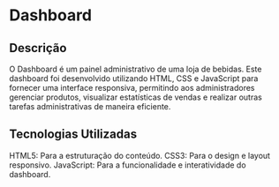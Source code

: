 # Dashboard
## Descrição
O Dashboard é um painel administrativo de uma loja de bebidas. Este dashboard foi desenvolvido utilizando HTML, CSS e JavaScript para fornecer uma interface responsiva, permitindo aos administradores gerenciar produtos, visualizar estatísticas de vendas e realizar outras tarefas administrativas de maneira eficiente.

## Tecnologias Utilizadas
HTML5: Para a estruturação do conteúdo.
CSS3: Para o design e layout responsivo.
JavaScript: Para a funcionalidade e interatividade do dashboard.
